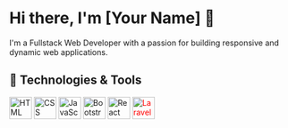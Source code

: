 # Hi there, I'm [Your Name] 👋

I'm a Fullstack Web Developer with a passion for building responsive and dynamic web applications.

## 🚀 Technologies & Tools

<p align="left">
  <img src="https://img.icons8.com/color/48/000000/html-5--v1.png" alt="HTML" width="40" height="40"/>
  <img src="https://img.icons8.com/color/48/000000/css3.png" alt="CSS" width="40" height="40"/>
  <img src="https://img.icons8.com/color/48/000000/javascript.png" alt="JavaScript" width="40" height="40"/>
  <img src="https://img.icons8.com/color/48/000000/bootstrap.png" alt="Bootstrap" width="40" height="40"/>
  <img src="https://img.icons8.com/color/48/000000/react-native.png" alt="React" width="40" height="40"/>
  <img src="https://cdn.jsdelivr.net/gh/simple-icons/simple-icons/icons/laravel.svg" alt="Laravel" width="40" height="40" style="color : red;"/>
</p>
